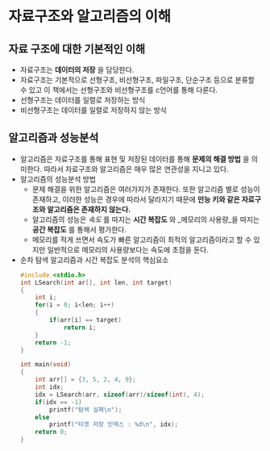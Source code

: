 # 자료구조와 알고리즘의 이해
## 자료 구조에 대한 기본적인 이해
+ 자료구조는 __데이터의 저장__ 을 담당한다.
+ 자료구조는 기본적으로 선형구조, 비선형구조, 파일구조, 단순구조 등으로 분류할 수 있고 이 책에서는 선형구조와 비선형구조를 c언어를 통해 다룬다.
+ 선형구조는 데이터를 일렬로 저장하는 방식
+ 비선형구조는 데이터를 일렬로 저장하지 않는 방식

## 알고리즘과 성능분석
+ 알고리즘은 자료구조를 통해 표현 및 저장된 데이터를 통해 __문제의 해결 방법__ 을 의미한다. 따라서 자료구조와 알고리즘은 매우 많은 연관성을 지니고 있다.
+ 알고리즘의 성능분석 방법
	+ 문제 해결을 위한 알고리즘은 여러가지가 존재한다. 또한 알고리즘 별로 성능이 존재하고, 이러한 성능은 경우에 따라서 달라지기 때문에 __만능 키와 같은 자료구조와 알고리즘은 존재하지 않는다.__
	+ 알고리즘의 성능은 _속도_ 를 따지는 __시간 복잡도__ 와 _메모리의 사용량_을 따지는 __공간 복잡도__ 를 통해서 평가한다.
	+ 메모리를 적게 쓰면서 속도가 빠른 알고리즘이 최적의 알고리즘이라고 할 수 있지만 일반적으로 메모리의 사용량보다는 속도에 초점을 둔다.
+ 순차 탐색 알고리즘과 시간 복잡도 분석의 핵심요소
	```c
	#include <stdio.h>
	int LSearch(int ar[], int len, int target)
	{
		int i;
		for(i = 0; i<len; i++)
		{
			if(arr[i] == target)
				return i;
		}
		return -1;
	}

	int main(void)
	{
		int arr[] = {3, 5, 2, 4, 9};
		int idx;
		idx = LSearch(arr, sizeof(arr)/sizeof(int), 4);
		if(idx == -1)
			printf("탐색 실패\n");
		else
			printf("타겟 저장 인덱스 : %d\n", idx);
		return 0;
	}
	```